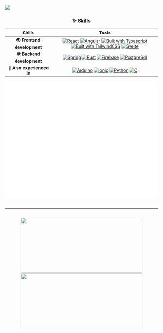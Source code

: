 <div>
  <div width="100%" text-align="left">
    <div>
       
      
  


<img src="5UKq.gif" width="500em" height="auto"/>


    
  </div>
  
    
  <div align="center" width="45%">
  
  ### ✨ Skills
  
  | Skills | Tools |
  |  :-:   |  :-:  |
  | **🌏 Frontend development** | [![React](https://img.shields.io/badge/-React-61dafb?style=for-the-badge&logo=react&logoColor=black)](https://reactjs.org/) [![Angular](https://img.shields.io/badge/-Angular-dd0031?style=for-the-badge&logo=angular&logoColor=white)](https://angular.io/) [![Built with Typescript](https://img.shields.io/badge/-Typescript-2f74c0?style=for-the-badge&logo=typescript&logoColor=white)](https://www.typescriptlang.org/) [![Built with TailwindCSS](https://img.shields.io/badge/-Tailwind-38bdf8?style=for-the-badge&logo=tailwindcss&logoColor=white)](https://tailwindcss.com/) [![Svelte](https://img.shields.io/badge/-Svelte-ff6500?style=for-the-badge&logo=svelte&logoColor=white)](https://svelte.dev/)|
  | **🛠 Backend development** | [![Spring](https://img.shields.io/badge/-Spring-6db33f?style=for-the-badge&logo=springboot&logoColor=white)](https://spring.io/) [![Rust](https://img.shields.io/badge/-Rust-ea4800?style=for-the-badge&logo=rust&logoColor=white)](https://www.rust-lang.org/) [![Firebase](https://img.shields.io/badge/-Firebase-ffa000?style=for-the-badge&logo=firebase&logoColor=white)](https://firebase.google.com/) [![PostgreSql](https://img.shields.io/badge/-PostgreSQL-4169e1?style=for-the-badge&logo=postgresql&logoColor=white)](https://firebase.google.com/)|
  | **🔮 Also experienced in** | [![Arduino](https://img.shields.io/badge/-Arduino-00979d?style=for-the-badge&logo=arduino&logoColor=white)](https://www.arduino.cc/) [![Ionic](https://img.shields.io/badge/-Ionic-3880ff?style=for-the-badge&logo=ionic&logoColor=white)](https://ionicframework.com/) [![Python](https://img.shields.io/badge/-Python-2C567A?style=for-the-badge&logo=python&logoColor=yellow)](https://www.python.org/) [![C](https://img.shields.io/badge/-C-2C6EC8?style=for-the-badge&logo=c&logoColor=white)](https://en.wikipedia.org/wiki/The_C_Programming_Language)|
  
  
  ![Metrics](github-metrics.svg) 
  <br>
  <br>
  <hr>
  <br>
  <img height="180em" width="400em" src="https://github-readme-stats.vercel.app/api?username=musash1&theme=tokyonight&show_icons=true">
  <img height="180em" width="400em" src="https://github-readme-stats.vercel.app/api/top-langs/?username=musash1&theme=tokyonight&show_icons=true&layout=compact&hide=html,css,ejs,lua,shell&exclude_repo=dotfiles">

  </div>
</div>
